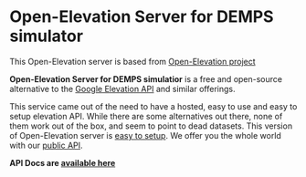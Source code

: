 # Open-Elevation Server for DEMPS simulator

This Open-Elevation server is based from [Open-Elevation project](https://github.com/Jorl17/open-elevation/tree/master)


**Open-Elevation Server for DEMPS simulatior** is a free and open-source alternative to the [Google Elevation API](https://developers.google.com/maps/documentation/elevation/start) and similar offerings.

This service came out of the need to have a hosted, easy to use and easy to setup elevation API. While there are some alternatives out there, none of them work out of the box, and seem to point to dead datasets. This version of Open-Elevation server is [easy to setup](https://github.com/gabriel-astudillo/demps/blob/master/open.elevation.server/docs/install.md). We offer you the whole world with our [public API](https://github.com/gabriel-astudillo/demps/blob/master/open.elevation.server/docs/api.md).


**API Docs are [available here](https://github.com/gabriel-astudillo/demps/blob/master/open.elevation.server/docs/api.md)**






